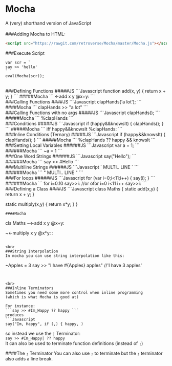 # Mocha
A (very) shorthand version of JavaScript
<br>
<br>
###Adding Mocha to HTML:
```HTML
<script src="https://rawgit.com/retroverse/Mocha/master/Mocha.js"></script>
```

###Execute Script
```
var scr = `
say >> 'hello'
`
eval(Mocha(scr));
```

<br>
###Defining Functions
#####JS
```Javascript
function add(x, y) {
  return x + y;
}
```
#####Mocha
```
<-add x y
  @x+y:
```

<br>
###Calling Functions
####JS
```Javascript
clapHands('a lot');
```
####Mocha
```
clapHands >> "a lot"
```

<br>
###Calling Functions with no args
#####JS
```Javascript
clapHands();
```
#####Mocha
```
%clapHands
```

<br>
###Conditions
#####JS
```Javascript
if (happy&&knowsIt) {
  clapHands();
}
```
#####Mocha
```
iff happy&&knowsIt
%clapHands:
```

<br>
###Inline Conditions (Ternary)
#####JS
```Javascript
if (happy&&knowsIt) {
  clapHands();
}
```
#####Mocha
```
%clapHands ?? happy && knowsIt
```

<br>
###Setting Local Variables
######JS
```Javascript
var a = 1;
```
######Mocha
```
~a = 1
```

<br>
###One Word Strings
######JS
```Javascript
say("Hello");
```
######Mocha
```
say >> #Hello
```

<br>
###Multiline Strings
######JS
```Javascript
`
MULTI..
LINE
`
```
######Mocha
```
"
MULTI..
LINE
"
```

<br>
###For loops
######JS
```Javascript
for (var i=0;i<11;i++) {
  say(i);
}
```
######Mocha
```
for i=0.10 say>>i:
//or
ofor i=0 i<11 i++ say>>i:
```

<br>
###Defining a Class
####JS
```Javascript
class Maths {
  static add(x,y) {
    return x + y;
  }

  static multiply(x,y) {
    return x*y;
  }
}
```
####Mocha
```
cls Maths
  ~<-add x y
    @x+y:

  ~<-multiply x y
    @x*y:
:
```

<br>
###String Interpolation
In mocha you can use string interpolation like this:
```
~Apples = 3
say >> "I have #{Apples} apples" //'I have 3 apples'
```


<br>
###Inline Terminators
Sometimes you need some more control when inline programming
(which is what Mocha is good at)

For instance:
```say >> #Im_Happy ?? happy ```
produces
```Javascript
say("Im, Happy", if (,) { happy, )
```
so instead we use the ```|``` Terminator:<br>
```say >> #Im_Happy| ?? happy```<br>
It can also be used to terminate function definitions (instead of ```;```)

####The ```;``` Terminator
You can also use ```;``` to terminate
but the ```;``` terminator also adds a line break.
